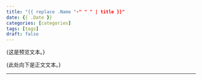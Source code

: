 ```yaml
---
title: "{{ replace .Name "-" " " | title }}"
date: {{ .Date }}
categories: [categories]
tags: [tags]
draft: false
---
```


{这是预览文本。}

<!--more-->

{此处向下是正文文本。}

---

